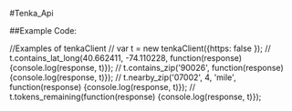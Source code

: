 #Tenka_Api

##Example Code:

//Examples of tenkaClient
// var t = new tenkaClient({https: false });
// t.contains_lat_long(40.662411, -74.110228, function(response) {console.log(response, t)});
// t.contains_zip('90026', function(response) {console.log(response, t)});
// t.nearby_zip('07002', 4, 'mile', function(response) {console.log(response, t)});
// t.tokens_remaining(function(response) {console.log(response, t)});
